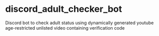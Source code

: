 # discord_adult_checker_bot
Discord bot to check adult status using dynamically generated youtube age-restricted unlisted video containing verification code
